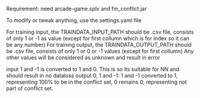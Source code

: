 
Requirement: need arcade-game.splx and fm_conflict.jar

To modify or tweak anything, use the settings.yaml file

For training input, the TRAINDATA_INPUT_PATH should be .csv file, consists of only 1 or -1 as value (except for first collumn which is for index so it can be any number)
For training output, the TRAINDATA_OUTPUT_PATH should be .csv file, consists of only 1 or 0 or -1 values (except for first collumn)
Any other values will be considered as unknown and result in error

input 1 and -1 is converted to 1 and 0. This is so its suitable for NN and should result in no dataloss
output 0, 1 and -1: 1 and -1 converted to 1, representing 100% to be in the conflict set, 0 remains 0, representing not part of conflict set.

